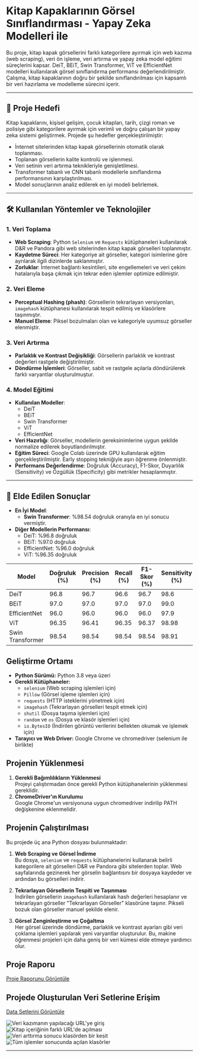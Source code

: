 # Kitap Kapaklarının Görsel Sınıflandırması - Yapay Zeka Modelleri ile

Bu proje, kitap kapak görsellerini farklı kategorilere ayırmak için web kazıma (web scraping), veri ön işleme, veri artırma ve yapay zeka model eğitimi süreçlerini kapsar. DeiT, BEiT, Swin Transformer, ViT ve EfficientNet modelleri kullanılarak görsel sınıflandırma performansı değerlendirilmiştir. Çalışma, kitap kapaklarının doğru bir şekilde sınıflandırılması için kapsamlı bir veri hazırlama ve modelleme sürecini içerir.

---

## 📖 Proje Hedefi
Kitap kapaklarını, kişisel gelişim, çocuk kitapları, tarih, çizgi roman ve polisiye gibi kategorilere ayırmak için verimli ve doğru çalışan bir yapay zeka sistemi geliştirmek. Projede şu hedefler gerçekleştirilmiştir:
- İnternet sitelerinden kitap kapak görsellerinin otomatik olarak toplanması.
- Toplanan görsellerin kalite kontrolü ve işlenmesi.
- Veri setinin veri artırma teknikleriyle genişletilmesi.
- Transformer tabanlı ve CNN tabanlı modellerle sınıflandırma performansının karşılaştırılması.
- Model sonuçlarının analiz edilerek en iyi modeli belirlemek.

---

## 🛠️ Kullanılan Yöntemler ve Teknolojiler
### 1. **Veri Toplama**
- **Web Scraping**: Python `Selenium` ve `Requests` kütüphaneleri kullanılarak D&R ve Pandora gibi web sitelerinden kitap kapak görselleri toplanmıştır.
- **Kaydetme Süreci**: Her kategoriye ait görseller, kategori isimlerine göre ayrılarak ilgili dizinlerde saklanmıştır.
- **Zorluklar**: İnternet bağlantı kesintileri, site engellemeleri ve veri çekim hatalarıyla başa çıkmak için tekrar eden işlemler optimize edilmiştir.

### 2. **Veri Eleme**
- **Perceptual Hashing (phash)**: Görsellerin tekrarlayan versiyonları, `imagehash` kütüphanesi kullanılarak tespit edilmiş ve klasörlere taşınmıştır.
- **Manuel Eleme**: Piksel bozulmaları olan ve kategoriyle uyumsuz görseller elenmiştir.

### 3. **Veri Artırma**
- **Parlaklık ve Kontrast Değişikliği**: Görsellerin parlaklık ve kontrast değerleri rastgele değiştirilmiştir.
- **Döndürme İşlemleri**: Görseller, sabit ve rastgele açılarla döndürülerek farklı varyantlar oluşturulmuştur.

### 4. **Model Eğitimi**
- **Kullanılan Modeller**:
  - DeiT
  - BEiT
  - Swin Transformer
  - ViT
  - EfficientNet
- **Veri Hazırlığı**: Görseller, modellerin gereksinimlerine uygun şekilde normalize edilerek boyutlandırılmıştır.
- **Eğitim Süreci**: Google Colab üzerinde GPU kullanılarak eğitim gerçekleştirilmiştir. Early stopping tekniğiyle aşırı öğrenme önlenmiştir.
- **Performans Değerlendirme**: Doğruluk (Accuracy), F1-Skor, Duyarlılık (Sensitivity) ve Özgüllük (Specificity) gibi metrikler hesaplanmıştır.

---

## 🔑 Elde Edilen Sonuçlar
- **En İyi Model**: 
  - **Swin Transformer**: %98.54 doğruluk oranıyla en iyi sonucu vermiştir.
- **Diğer Modellerin Performansı**:
  - DeiT: %96.8 doğruluk
  - BEiT: %97.0 doğruluk
  - EfficientNet: %96.0 doğruluk
  - ViT: %96.35 doğruluk

| Model            | Doğruluk (%) | Precision (%) | Recall (%) | F1-Skor (%) | Sensitivity (%) | Specificity (%) |
|-------------------|--------------|---------------|------------|-------------|------------------|------------------|
| DeiT             | 96.8         | 96.7          | 96.6       | 96.7        | 98.6            | 99.1            |
| BEiT             | 97.0         | 97.0          | 97.0       | 97.0        | 99.0            | 98.6            |
| EfficientNet     | 96.0         | 96.0          | 96.0       | 96.0        | 97.9            | 98.5            |
| ViT              | 96.35        | 96.41         | 96.35      | 96.37       | 98.98           | 98.52           |
| Swin Transformer | 98.54        | 98.54         | 98.54      | 98.54       | 98.91           | 99.30           |


## Geliştirme Ortamı
- **Python Sürümü:** Python 3.8 veya üzeri
- **Gerekli Kütüphaneler:**
  - `selenium` (Web scraping işlemleri için)
  - `Pillow` (Görsel işleme işlemleri için)
  - `requests` (HTTP isteklerini yönetmek için)
  - `imagehash` (Tekrarlayan görselleri tespit etmek için)
  - `shutil` (Dosya taşıma işlemleri için)
  - `random` ve `os` (Dosya ve klasör işlemleri için)
  - `io.BytesIO` (İndirilen görüntü verilerini bellekten okumak ve işlemek için)
- **Tarayıcı ve Web Driver:** Google Chrome ve chromedriver (selenium ile birlikte)

## Projenin Yüklenmesi
1. **Gerekli Bağımlılıkların Yüklenmesi**  
   Projeyi çalıştırmadan önce gerekli Python kütüphanelerinin yüklenmesi gereklidir.
2. **ChromeDriver'ın Kurulumu**  
   Google Chrome'un versiyonuna uygun chromedriver indirilip PATH değişkenine eklenmelidir.

## Projenin Çalıştırılması
Bu projede üç ana Python dosyası bulunmaktadır:
1. **Web Scraping ve Görsel İndirme**  
   Bu dosya, `selenium` ve `requests` kütüphanelerini kullanarak belirli kategorilere ait görselleri D&R ve Pandora gibi sitelerden toplar. Web sayfalarında gezinerek her görselin bağlantısını bir dosyaya kaydeder ve ardından bu görselleri indirir.

2. **Tekrarlayan Görsellerin Tespiti ve Taşınması**  
   İndirilen görsellerin `imagehash` kullanılarak hash değerleri hesaplanır ve tekrarlayan görseller "Tekrarlayan Görseller" klasörüne taşınır. Pikseli bozuk olan görseller manuel şekilde elenir.

3. **Görsel Zenginleştirme ve Çoğaltma**  
   Her görsel üzerinde döndürme, parlaklık ve kontrast ayarları gibi veri çoklama işlemleri yapılarak yeni varyantlar oluşturulur. Bu, makine öğrenmesi projeleri için daha geniş bir veri kümesi elde etmeye yardımcı olur.

## Proje Raporu
[Proje Raporunu Görüntüle](https://github.com/DeryaGelmez/YazLabKitapKategori/blob/main/Rapor.pdf)

## Projede Oluşturulan Veri Setlerine Erişim
[Data Setlerini Görüntüle](https://drive.google.com/drive/folders/1O9yWV-ZxrSfPuyDPSKedRyI7kGMchwL4?usp=drive_link)

![Veri kazımanın yapılacağı URL'ye giriş](https://github.com/DeryaGelmez/YazLabKitapKategori/blob/main/Screenshot%20(24).png) 
![Kitap içeriğinin farklı URL'de açılması](https://github.com/DeryaGelmez/YazLabKitapKategori/blob/main/Screenshot%20(27).png)
![Veri arttırma sonucu klasörden bir kesit](https://github.com/DeryaGelmez/YazLabKitapKategori/blob/main/Screenshot%20(26).png)
![Tüm işlemler sonucunda açılan klasörler](https://github.com/DeryaGelmez/YazLabKitapKategori/blob/main/Screenshot%20(23).png)

----
